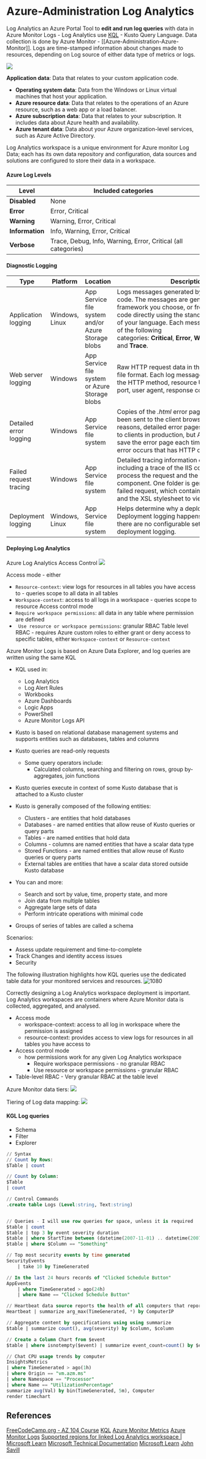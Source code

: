 # Azure-Administration Log Analytics

Log Analytics an Azure Portal Tool to **edit and run log queries** with data in Azure Monitor Logs -  Log Analytics use [KQL](https://learn.microsoft.com/en-us/azure/data-explorer/kusto/query/) - Kusto Query Language. Data collection is done by Azure Monitor - [[Azure-Administration-Azure-Monitor]]. Logs are time-stamped information about changes made to resources, depending on Log source of either data type of metrics or logs.

![](azuremonitorcollectionforlogs.png)

**Application data**: Data that relates to your custom application code.
- **Operating system data**: Data from the Windows or Linux virtual machines that host your application.
- **Azure resource data**: Data that relates to the operations of an Azure resource, such as a web app or a load balancer.
- **Azure subscription data**: Data that relates to your subscription. It includes data about Azure health and availability.
- **Azure tenant data**: Data about your Azure organization-level services, such as Azure Active Directory.


Log Analytics workspace is a unique environment for Azure monitor Log Data; each has its own data repository and configuration, data sources and solutions are configured to store their data in a workspace.

#### Azure Log Levels

|Level|Included categories|
|---|---|
|**Disabled**|None|
|**Error**|Error, Critical|
|**Warning**|Warning, Error, Critical|
|**Information**|Info, Warning, Error, Critical|
|**Verbose**|Trace, Debug, Info, Warning, Error, Critical (all categories)|

#### Diagnostic Logging

|Type|Platform|Location|Description|
|---|---|---|---|
|Application logging|Windows, Linux|App Service file system and/or Azure Storage blobs|Logs messages generated by your application code. The messages are generated by the web framework you choose, or from your application code directly using the standard logging pattern of your language. Each message is assigned one of the following categories: **Critical**, **Error**, **Warning**, **Info**, **Debug**, and **Trace**.|
|Web server logging|Windows|App Service file system or Azure Storage blobs|Raw HTTP request data in the W3C extended log file format. Each log message includes data like the HTTP method, resource URI, client IP, client port, user agent, response code, and so on.|
|Detailed error logging|Windows|App Service file system|Copies of the _.html_ error pages that would have been sent to the client browser. For security reasons, detailed error pages shouldn't be sent to clients in production, but App Service can save the error page each time an application error occurs that has HTTP code 400 or greater.|
|Failed request tracing|Windows|App Service file system|Detailed tracing information on failed requests, including a trace of the IIS components used to process the request and the time taken in each component. One folder is generated for each failed request, which contains the XML log file, and the XSL stylesheet to view the log file with.|
|Deployment logging|Windows, Linux|App Service file system|Helps determine why a deployment failed. Deployment logging happens automatically and there are no configurable settings for deployment logging.|


#### Deploying Log Analytics

Azure Log Analytics Access Control
![](azureloganalyticsaccesscontrol.png)

Access mode - either
- `Resource-context`: view logs for resources in all tables you have access to - queries scope to all data in all tables
- `Workspace-context`: access to all logs in a workspace - queries scope to resource
Access control mode 
- `Require workspace permissions`: all data in any table where permission are defined 
- ` Use resource or workspace permissions`: granular RBAC
Table level RBAC - requires Azure custom roles to either grant or deny access to specific tables, either  `Workspace-context` or  `Resource-context`

Azure Monitor Logs is based on Azure Data Explorer, and log queries are written using the same KQL
- KQL used in:
	- Log Analytics
	- Log Alert Rules
	- Workbooks
	- Azure Dashboards
	- Logic Apps
	- PowerShell
	- Azure Monitor Logs API

- Kusto is based on relational database management systems and supports entities such as databases, tables and columns
- Kusto queries are read-only requests
	- Some query operators include:
		- Calculated columns, searching and filtering on rows, group by-aggregates, join functions
- Kusto queries execute in context of some Kusto database that is attached to a Kusto cluster
- Kusto is generally composed of the following entities:
	- Clusters - are entities that hold databases
	- Databases - are named entities that allow reuse of Kusto queries or query parts
	- Tables  - are named entities that hold data
	- Columns - columns are named entities that have a scalar data type
	- Stored Functions - are named  entities that allow reuse of Kusto queries or query parts 
	- External tables are entities that have a scalar data stored outside Kusto database
- You can and more:
	- Search and sort by value, time, property state, and more
	- Join data from multiple tables
	- Aggregate large sets of data
	- Perform intricate operations with minimal code
- Groups of series of tables are called a schema 

Scenarios:
- Assess update requirement and time-to-complete
- Track Changes and identity access issues
- Security 

The following illustration highlights how KQL queries use the dedicated table data for your monitored services and resources.
![1080](azurekglqueries.png)

Correctly designing a Log Analytics workspace deployment is important. Log Analytics workspaces are containers where Azure Monitor data is collected, aggregated, and analysed.
- Access mode
	- workspace-context: access to all log in workspace where the permission is assigned 
	- resource-context: provides access to view logs for resources in all tables you have access to
- Access control mode
	- how permissions work for any given Log Analytics workspace
		- Require workspace permissions - no granular RBAC
		- Use resource or workspace permissions - granular RBAC
- Table-level RBAC - Very granular RBAC at the table level

Azure Monitor data tiers:
![](azuremonitoringtier.png)

Tiering of Log data mapping:
![](azurelogeventtiering.png)


#### KGL Log queries 
- Schema 
- Filter
- Explorer

```sql
// Syntax
// Count by Rows:
$Table | count 

// Count by Column:
$Table 
| count

// Control Commands 
.create table Logs (Level:string, Text:string)


// Queries - I will use row queries for space, unless it is required
$table | count
$table | top 3 by event severity duration
$table | where StartTime between (datetime(2007-11-01) .. datetime(2007-12-01))
$table | where $Column == "Something" 

// Top most security events by time generated
SecurityEvents 
	| take 10 by TimeGenerated

// In the last 24 hours records of "Clicked Schedule Button"
AppEvents 
    | where TimeGenerated > ago(24h)
    | where Name == "Clicked Schedule Button"

// Heartbeat data source reports the health of all computers that report to LA Workspace
Heartbeat | summarize arg_max(TimeGenerated, *) by ComputerIP

// Aggregate content by specifications using using summarize 
$table | summarize count(), avg(severity) by $column, $column

// Create a Column Chart from $event 
$table | where isnotempty($event) | summarize event_count=count() by $event | top 10 by event_count | render columnchart

// Chat CPU usage trends by computer
InsightsMetrics
| where TimeGenerated > ago(1h)
| where Origin == "vm.azm.ms"
| where Namespace == "Processor"
| where Name == "UtilizationPercentage"
summarize avg(Val) by bin(TimeGenerated, 5m), Computer
render timechart
```


## References

[FreeCodeCamp.org - AZ 104 Course](https://www.youtube.com/watch?v=10PbGbTUSAg)
[KQL](https://learn.microsoft.com/en-us/azure/data-explorer/kusto/query/) 
[Azure Monitor Metrics](https://learn.microsoft.com/en-us/azure/azure-monitor/essentials/data-platform-metrics)
[Azure Monitor Logs](https://learn.microsoft.com/en-us/azure/azure-monitor/logs/data-platform-logs)
[Supported regions for linked Log Analytics workspace | Microsoft Learn](https://learn.microsoft.com/en-us/azure/automation/how-to/region-mappings)
[Microsoft Technical Documentation](https://learn.microsoft.com/en-us/docs/)
[Microsoft Learn](https://learn.microsoft.com/en-us/)
[John Savill](https://www.youtube.com/@NTFAQGuy) 